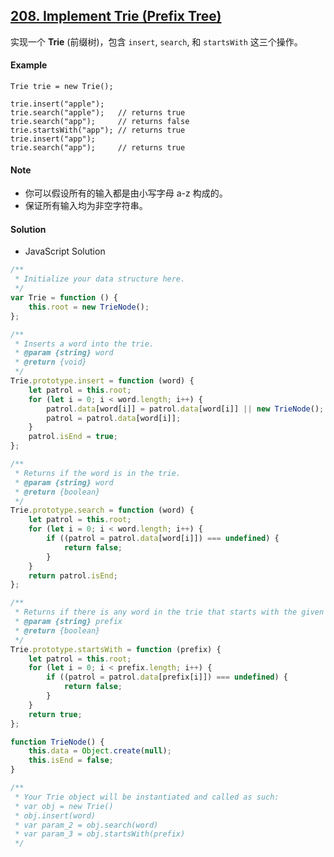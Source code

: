 ## [208. Implement Trie (Prefix Tree)](https://leetcode.com/problems/implement-trie-prefix-tree/)

实现一个 **Trie** (前缀树)，包含 `insert`, `search`, 和 `startsWith` 这三个操作。

#### Example

```text
Trie trie = new Trie();

trie.insert("apple");
trie.search("apple");   // returns true
trie.search("app");     // returns false
trie.startsWith("app"); // returns true
trie.insert("app");
trie.search("app");     // returns true
```

#### Note

-   你可以假设所有的输入都是由小写字母 a-z 构成的。
-   保证所有输入均为非空字符串。

#### Solution

-   JavaScript Solution

```javascript
/**
 * Initialize your data structure here.
 */
var Trie = function () {
    this.root = new TrieNode();
};

/**
 * Inserts a word into the trie.
 * @param {string} word
 * @return {void}
 */
Trie.prototype.insert = function (word) {
    let patrol = this.root;
    for (let i = 0; i < word.length; i++) {
        patrol.data[word[i]] = patrol.data[word[i]] || new TrieNode();
        patrol = patrol.data[word[i]];
    }
    patrol.isEnd = true;
};

/**
 * Returns if the word is in the trie.
 * @param {string} word
 * @return {boolean}
 */
Trie.prototype.search = function (word) {
    let patrol = this.root;
    for (let i = 0; i < word.length; i++) {
        if ((patrol = patrol.data[word[i]]) === undefined) {
            return false;
        }
    }
    return patrol.isEnd;
};

/**
 * Returns if there is any word in the trie that starts with the given prefix.
 * @param {string} prefix
 * @return {boolean}
 */
Trie.prototype.startsWith = function (prefix) {
    let patrol = this.root;
    for (let i = 0; i < prefix.length; i++) {
        if ((patrol = patrol.data[prefix[i]]) === undefined) {
            return false;
        }
    }
    return true;
};

function TrieNode() {
    this.data = Object.create(null);
    this.isEnd = false;
}

/**
 * Your Trie object will be instantiated and called as such:
 * var obj = new Trie()
 * obj.insert(word)
 * var param_2 = obj.search(word)
 * var param_3 = obj.startsWith(prefix)
 */
```
